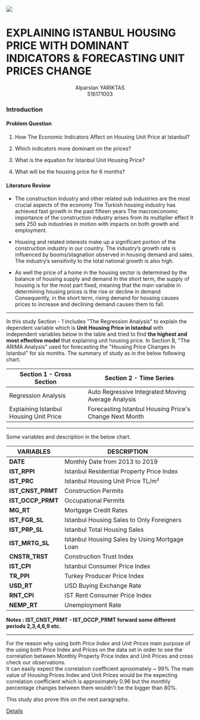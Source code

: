 ![](itu.png)



# EXPLAINING ISTANBUL HOUSING PRICE WITH DOMINANT INDICATORS & FORECASTING UNIT PRICES CHANGE




<center>Alparslan YARIKTAS</center>
<center>516171003</center>




### Introduction


#### Problem Question


1. How The Economic Indicators Affect on Housing Unit Price at Istanbul?

2. Which indicators more dominant on the prices?

3. What is the equation for Istanbul Unit Housing Price?

4. What will be the housing price for 6 months?


#### Literature Review


- The construction industry and other related sub industries are the most crucial aspects of the economy The
Turkish housing industry has achieved fast growth in the past fifteen years The macroeconomic importance of the
construction industry arises from its multiplier effect It sets 250 sub industries in motion with impacts on both
growth and employment.


- Housing and related interests make up a significant portion of the construction industry in our country. The industry’s growth rate is influenced by booms/stagnation observed in housing demand and sales. 
The industry’s sensitivity to the total national growth is also high.



- As well the price of a home in the housing sector is determined by the balance of housing supply and demand In the short term, the supply of housing is for the most part fixed, meaning that the main variable in determining housing prices is the rise or decline in demand Consequently, in the short term, rising demand for housing causes prices to increase and declining demand causes them to fall.


***







In this study Section - 1 includes "The Regression Analysis" to explain the dependent variable which is **Unit Housing Price in Istanbul** with independent variables below in the table and tried to find **the highest and most effective model** that explaining unit housing price.
In Section B, "The ARIMA Analysis" used for forecasting the "Housing Price Changes In Istanbul" for six months. The summary of study as in the below following chart.


 
 

**Section 1 - Cross Section**            | **Section 2 - Time Series**
-------------------------------------    | -----------------------------------
Regression Analysis                      | Auto Regressive Integrated Moving Average Analysis
Explaining Istanbul Housing Unit Price   | Forecasting Istanbul Housing Price's Change Next Month

***
 

Some variables and description in the below chart.
 



**VARIABLES**    | **DESCRIPTION**
-----------------|--------------------------------------------
**DATE**         | Monthly Date from 2013 to 2019
**IST_RPPI**     | Istanbul Residential Property Price Index
**IST_PRC**      | Istanbul Housing Unit Price TL/m²
**IST_CNST_PRMT**| Construction Permits
**IST_OCCP_PRMT**| Occupational Permits
**MG_RT**        | Mortgage Credit Rates
**IST_FGR_SL**   | Istanbul Housing Sales to Only Foreigners 
**IST_PRP_SL**   | Istanbul Total Housing Sales
**IST_MRTG_SL**  | Istanbul Housing Sales by Using Mortgage Loan
**CNSTR_TRST**   | Construction Trust Index
**IST_CPI**      | Istanbul Consumer Price Index
**TR_PPI**       | Turkey Producer Price Index
**USD_RT**       | USD Buying Exchange Rate
**RNT_CPI**      | IST Rent Consumer Price Index
**NEMP_RT**      | Unemployment Rate



 
 **Notes : IST_CNST_PRMT - IST_OCCP_PRMT forward some different periods 2,3,4,6,9 etc.**




***



For the reason why using both *Price Index* and *Unit Prices* main purpose of the using both Price Index and Prices on the data set in order to see the correlation between Monthly Property Price Index and Unit Prices and cross check our observations.\
It can easily expect the correlation coefficient aproximately ~ 99%
The main value of Housing Prices Index and Unit Prices would be the expecting correlation coefficient which is approximately 0.96 but the monthly percentage changes between them wouldn't be the bigger than 80%.

This study also prove this on the next paragraphs.




[Details](https://github.com/alpyts/AHV "Automatic Housing Valuation")
